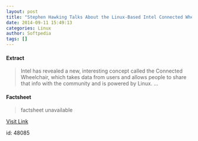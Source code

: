 ```yaml
---
layout: post
title: "Stephen Hawking Talks About the Linux-Based Intel Connected Wheelchair Project"
date: 2014-09-11 15:49:13
categories: Linux
author: Softpedia
tags: []
---
```



#### Extract
>Intel has revealed a new, interesting concept called the Connected Wheelchair, which takes data from users and allows people to share that info with the community and is powered by Linux....

#### Factsheet
>factsheet unavailable

[Visit Link](https://www.linux.com/news/embedded-mobile/mobile-linux/787631-stephen-hawking-talks-about-the-linux-based-intel-connected-wheelchair-project/)

id:   48085


